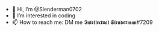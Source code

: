 - 👋 Hi, I’m @Slenderman0702
- 👀 I’m interested in coding 
- 📫 How to reach me: DM me 𝕴𝖓𝖙𝖊𝖑𝖑𝖊𝖈𝖙𝖚𝖆𝖑 𝕾𝖑𝖊𝖓𝖉𝖊𝖗𝖒𝖆𝖓#7209
